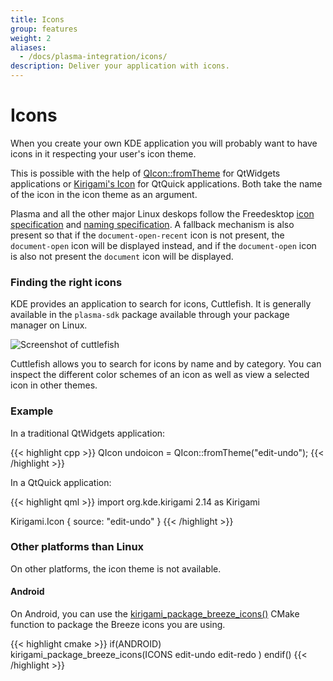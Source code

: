 ```yaml
---
title: Icons
group: features
weight: 2
aliases:
  - /docs/plasma-integration/icons/
description: Deliver your application with icons.
---
```


# Icons

When you create your own KDE application you will probably want to have icons in it respecting your user's icon theme.

This is possible with the help of [QIcon::fromTheme](https://doc.qt.io/qt-5/qicon.html#fromTheme) for QtWidgets applications or [Kirigami's Icon](docs:kirigami2;Icon) for QtQuick applications. Both take the name of the icon in the icon theme as an argument.

Plasma and all the other major Linux deskops follow the Freedesktop [icon specification](http://standards.freedesktop.org/icon-theme-spec/icon-theme-spec-latest.html) and [naming specification](http://standards.freedesktop.org/icon-naming-spec/icon-naming-spec-latest.html). A fallback mechanism is also present so that if the `document-open-recent` icon is not present, the `document-open` icon will be displayed instead, and if the `document-open` icon is also not present the `document` icon will be displayed.

### Finding the right icons

KDE provides an application to search for icons, Cuttlefish. It is generally available in the `plasma-sdk` package available through your package manager on Linux.

![Screenshot of cuttlefish](../../content/docs/features/icons/cuttlefish.png)

Cuttlefish allows you to search for icons by name and by category. You can inspect the different color schemes of an icon as well as view a selected icon in other themes.

### Example

In a traditional QtWidgets application:

\{{< highlight cpp >\}} QIcon undoicon = QIcon::fromTheme("edit-undo"); \{{< /highlight >\}}

In a QtQuick application:

\{{< highlight qml >\}} import org.kde.kirigami 2.14 as Kirigami

Kirigami.Icon { source: "edit-undo" } \{{< /highlight >\}}

### Other platforms than Linux

On other platforms, the icon theme is not available.

#### Android

On Android, you can use the [kirigami\_package\_breeze\_icons()](https://invent.kde.org/frameworks/kirigami/-/blob/master/KF5Kirigami2Macros.cmake#L5) CMake function to package the Breeze icons you are using.

\{{< highlight cmake >\}} if(ANDROID) kirigami\_package\_breeze\_icons(ICONS edit-undo edit-redo ) endif() \{{< /highlight >\}}

